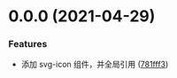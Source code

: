 # 0.0.0 (2021-04-29)

### Features

- 添加 svg-icon 组件，并全局引用 ([781fff3](https://github.com/hr837/vue-study/commit/781fff3bcfcc665269ddbe8c0bb002b38f28c3e9))
